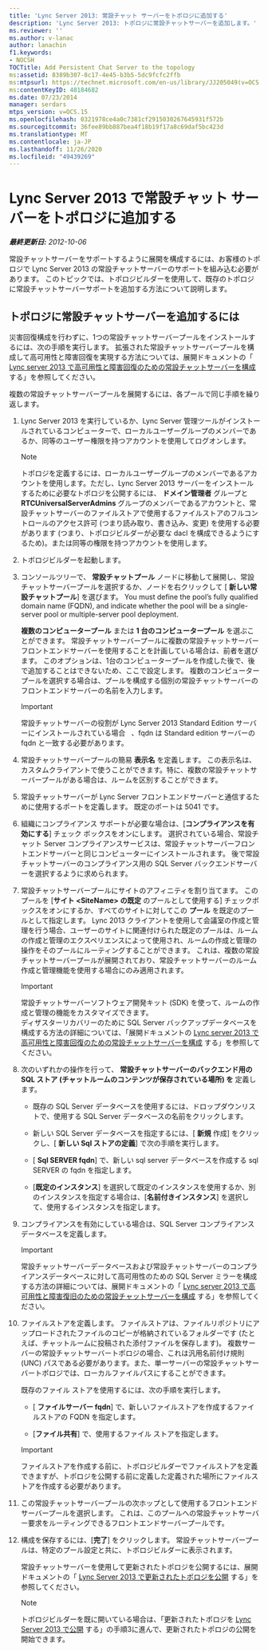 ```yaml
---
title: 'Lync Server 2013: 常設チャット サーバーをトポロジに追加する'
description: 'Lync Server 2013: トポロジに常設チャットサーバーを追加します。'
ms.reviewer: ''
ms.author: v-lanac
author: lanachin
f1.keywords:
- NOCSH
TOCTitle: Add Persistent Chat Server to the topology
ms:assetid: 8389b307-8c17-4e45-b3b5-5dc9fcfc2ffb
ms:mtpsurl: https://technet.microsoft.com/en-us/library/JJ205049(v=OCS.15)
ms:contentKeyID: 48184682
ms.date: 07/23/2014
manager: serdars
mtps_version: v=OCS.15
ms.openlocfilehash: 0321978ce4a0c7381cf2915030267645931f572b
ms.sourcegitcommit: 36fee89bb887bea4f18b19f17a8c69daf5bc423d
ms.translationtype: MT
ms.contentlocale: ja-JP
ms.lasthandoff: 11/26/2020
ms.locfileid: "49439269"
---
```

# <a name="add-persistent-chat-server-to-the-topology-in-lync-server-2013"></a>Lync Server 2013 で常設チャット サーバーをトポロジに追加する

<div data-xmlns="http://www.w3.org/1999/xhtml">

<div class="topic" data-xmlns="http://www.w3.org/1999/xhtml" data-msxsl="urn:schemas-microsoft-com:xslt" data-cs="https://msdn.microsoft.com/">

<div data-asp="https://msdn2.microsoft.com/asp">



</div>

<div id="mainSection">

<div id="mainBody">

<span> </span>

_**最終更新日:** 2012-10-06_

常設チャットサーバーをサポートするように展開を構成するには、お客様のトポロジで Lync Server 2013 の常設チャットサーバーのサポートを組み込む必要があります。 このトピックでは、トポロジビルダーを使用して、既存のトポロジに常設チャットサーバーサポートを追加する方法について説明します。

<div>

## <a name="to-add-persistent-chat-server-to-a-topology"></a>トポロジに常設チャットサーバーを追加するには

災害回復構成を行わずに、1つの常設チャットサーバープールをインストールするには、次の手順を実行します。 拡張された常設チャットサーバープールを構成して高可用性と障害回復を実現する方法については、展開ドキュメントの「 [Lync server 2013 で高可用性と障害回復のための常設チャットサーバーを構成](lync-server-2013-configuring-persistent-chat-server-for-high-availability-and-disaster-recovery.md) する」を参照してください。

複数の常設チャットサーバープールを展開するには、各プールで同じ手順を繰り返します。

1.  Lync Server 2013 を実行しているか、Lync Server 管理ツールがインストールされているコンピューターで、ローカルユーザーグループのメンバーであるか、同等のユーザー権限を持つアカウントを使用してログオンします。
    
    <div>
    

    > [!NOTE]  
    > トポロジを定義するには、ローカルユーザーグループのメンバーであるアカウントを使用します。ただし、Lync Server 2013 サーバーをインストールするために必要なトポロジを公開するには、 <STRONG>ドメイン管理者</STRONG> グループと <STRONG>RTCUniversalServerAdmins</STRONG> グループのメンバーであるアカウントと、常設チャットサーバーのファイルストアで使用するファイルストアのフルコントロールのアクセス許可 (つまり読み取り、書き込み、変更) を使用する必要があります (つまり、トポロジビルダーが必要な dacl を構成できるようにするため)。または同等の権限を持つアカウントを使用します。

    
    </div>

2.  トポロジビルダーを起動します。

3.  コンソールツリーで、 **常設チャットプール** ノードに移動して展開し、常設チャットサーバープールを選択するか、ノードを右クリックして [ **新しい常設チャットプール**] を選びます。 You must define the pool’s fully qualified domain name (FQDN), and indicate whether the pool will be a single-server pool or multiple-server pool deployment.
    
    **複数のコンピュータープール** または **1 台のコンピュータープール** を選ぶことができます。 常設チャットサーバープールに複数の常設チャットサーバーフロントエンドサーバーを使用することを計画している場合は、前者を選びます。 このオプションは、1台のコンピュータープールを作成した後で、後で追加することはできないため、ここで設定します。 複数のコンピュータープールを選択する場合は、プールを構成する個別の常設チャットサーバーのフロントエンドサーバーの名前を入力します。
    
    <div>
    

    > [!IMPORTANT]  
    > 常設チャットサーバーの役割が Lync Server 2013 Standard Edition サーバーにインストールされている場合 &nbsp; 、fqdn は Standard edition サーバーの fqdn と一致する必要があります。

    
    </div>

4.  常設チャットサーバープールの簡易 **表示名** を定義します。 この表示名は、カスタムクライアントで使うことができます。特に、複数の常設チャットサーバープールがある場合は、ルームを区別することができます。

5.  常設チャットサーバーが Lync Server フロントエンドサーバーと通信するために使用するポートを定義します。 既定のポートは 5041 です。

6.  組織にコンプライアンス サポートが必要な場合は、[**コンプライアンスを有効にする**] チェック ボックスをオンにします。 選択されている場合、常設チャット Server コンプライアンスサービスは、常設チャットサーバーフロントエンドサーバーと同じコンピューターにインストールされます。 後で常設チャットサーバーのコンプライアンス用の SQL Server バックエンドサーバーを選択するように求められます。

7.  常設チャットサーバープールにサイトのアフィニティを割り当てます。 このプールを [**サイト \<SiteName\> の既定** のプールとして使用する] チェックボックスをオンにするか、すべてのサイトに対してこの **プール** を既定のプールとして指定します。 Lync 2013 クライアントを使用して会議室の作成と管理を行う場合、ユーザーのサイトに関連付けられた既定のプールは、ルームの作成と管理のエクスペリエンスによって使用され、ルームの作成と管理の操作をそのプールにルーティングすることができます。 これは、複数の常設チャットサーバープールが展開されており、常設チャットサーバーのルーム作成と管理機能を使用する場合にのみ適用されます。
    
    <div>
    

    > [!IMPORTANT]  
    > 常設チャットサーバーソフトウェア開発キット (SDK) を使って、ルームの作成と管理の機能をカスタマイズできます。<BR>ディザスターリカバリーのために SQL Server バックアップデータベースを構成する方法の詳細については、「展開ドキュメントの <A href="lync-server-2013-configuring-persistent-chat-server-for-high-availability-and-disaster-recovery.md">Lync server 2013 で高可用性と障害回復のための常設チャットサーバーを構成</A> する」を参照してください。

    
    </div>

8.  次のいずれかの操作を行って、 **常設チャットサーバーのバックエンド用の SQL ストア (チャットルームのコンテンツが保存されている場所) を** 定義します。
    
      - 既存の SQL Server データベースを使用するには、ドロップダウンリストで、使用する SQL Server データベースの名前をクリックします。
    
      - 新しい SQL Server データベースを指定するには、[ **新規** 作成] をクリックし、[ **新しい Sql ストアの定義**] で次の手順を実行します。
    
    <!-- end list -->
    
      - [ **Sql SERVER fqdn**] で、新しい sql server データベースを作成する sql SERVER の fqdn を指定します。
    
      - [**既定のインスタンス**] を選択して既定のインスタンスを使用するか、別のインスタンスを指定する場合は、[**名前付きインスタンス**] を選択して、使用するインスタンスを指定します。

9.  コンプライアンスを有効にしている場合は、SQL Server コンプライアンスデータベースを定義します。
    
    <div>
    

    > [!IMPORTANT]  
    > 常設チャットサーバーデータベースおよび常設チャットサーバーのコンプライアンスデータベースに対して高可用性のための SQL Server ミラーを構成する方法の詳細については、展開ドキュメントの「 <A href="lync-server-2013-configuring-persistent-chat-server-for-high-availability-and-disaster-recovery.md">Lync server 2013 で高可用性と障害復旧のための常設チャットサーバーを構成</A> する」を参照してください。

    
    </div>

10. ファイルストアを定義します。 ファイルストアは、ファイルリポジトリにアップロードされたファイルのコピーが格納されているフォルダーです (たとえば、チャットルームに投稿された添付ファイルを保存します)。 複数サーバーの常設チャットサーバートポロジの場合、これは汎用名前付け規則 (UNC) パスである必要があります。また、単一サーバーの常設チャットサーバートポロジでは、ローカルファイルパスにすることができます。
    
    既存のファイル ストアを使用するには、次の手順を実行します。
    
      - [ **ファイルサーバー fqdn**] で、新しいファイルストアを作成するファイルストアの FQDN を指定します。
    
      - [**ファイル共有**] で、使用するファイル ストアを指定します。
    
    <div>
    

    > [!IMPORTANT]  
    > ファイルストアを作成する前に、トポロジビルダーでファイルストアを定義できますが、トポロジを公開する前に定義した定義された場所にファイルストアを作成する必要があります。

    
    </div>

11. この常設チャットサーバープールの次ホップとして使用するフロントエンドサーバープールを選択します。 これは、このプールへの常設チャットサーバー要求をルーティングできるフロントエンドサーバープールです。

12. 構成を保存するには、[**完了**] をクリックします。 常設チャットサーバープールは、特定のプール設定と共に、トポロジビルダーに表示されます。
    
    常設チャットサーバーを使用して更新されたトポロジを公開するには、展開ドキュメントの「 [Lync Server 2013 で更新されたトポロジを公開](lync-server-2013-publish-the-updated-topology.md) する」を参照してください。
    
    <div>
    

    > [!NOTE]  
    > トポロジビルダーを既に開いている場合は、「更新されたトポロジを <A href="lync-server-2013-publish-the-updated-topology.md">Lync Server 2013 で公開</A> する」の手順3に進んで、更新されたトポロジの公開を開始できます。

    
    </div>

</div>

</div>

<span> </span>

</div>

</div>

</div>

